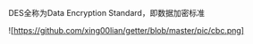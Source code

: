 DES全称为Data Encryption Standard，即数据加密标准

![https://github.com/xing00lian/getter/blob/master/pic/cbc.png]
